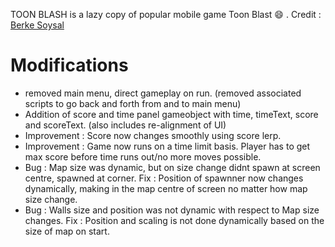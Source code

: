 TOON BLASH is a lazy copy of popular mobile game Toon Blast :smile: . 
Credit : [Berke Soysal](https://github.com/BerkeSoysal)

# Modifications
- removed main menu, direct gameplay on run. (removed associated scripts to go back and forth from and to main menu)
- Addition of score and time panel gameobject with time, timeText, score and scoreText. (also includes re-alignment of UI)
- Improvement : Score now changes smoothly using score lerp.
- Improvement : Game now runs on a time limit basis. Player has to get max score before time runs out/no more moves possible.
- Bug : Map size was dynamic, but on size change didnt spawn at screen centre, spawned at corner. Fix : Position of spawnner now changes dynamically, making in the map centre of screen no matter how map size change.
- Bug : Walls size and position was not dynamic with respect to Map size changes. Fix : Position and scaling is not done dynamically based on the size of map on start.
